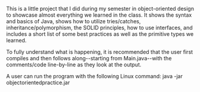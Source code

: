 This is a little project that I did during my semester in object-oriented 
design to showcase almost everything we learned in the class. It shows 
the syntax and basics of Java, shows how to utilize tries/catches, 
inheritance/polymorphism, the SOLID principles, how to use interfaces, 
and includes a short list of some best practices as well as the primitive 
types we learned.   

To fully understand what is happening, it is recommended that the user 
first compiles and then follows along--starting from Main.java--with the 
comments/code line-by-line as they look at the output. 

A user can run the program with the following Linux command:
java -jar objectorientedpractice.jar
